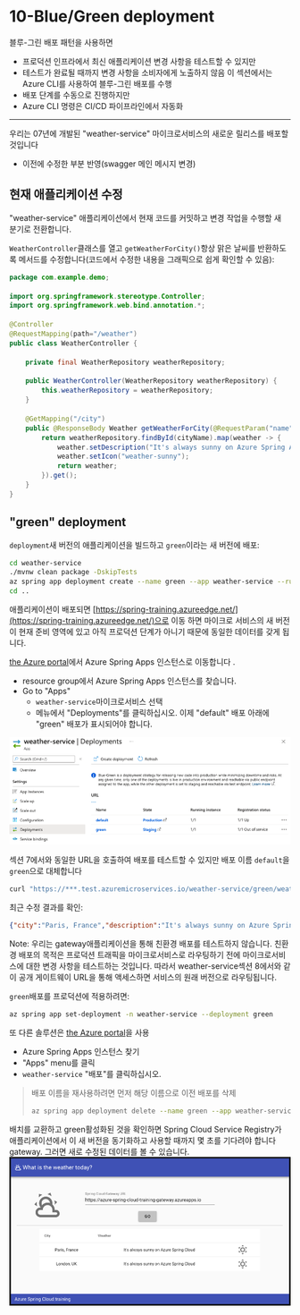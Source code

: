 # 10-Blue/Green deployment

블루-그린 배포 패턴을 사용하면
- 프로덕션 인프라에서 최신 애플리케이션 변경 사항을 테스트할 수 있지만
- 테스트가 완료될 때까지 변경 사항을 소비자에게 노출하지 않음
이 섹션에서는 Azure CLI를 사용하여 블루-그린 배포를 수행
- 배포 단계를 수동으로 진행하지만
- Azure CLI 명령은 CI/CD 파이프라인에서 자동화

---

우리는 07년에 개발된 "weather-service" 마이크로서비스의 새로운 릴리스를 배포할 것입니다
- 이전에 수정한 부분 반영(swagger 메인 메시지 변경)

## 현재 애플리케이션 수정

"weather-service" 애플리케이션에서 현재 코드를 커밋하고 변경 작업을 수행할 새 분기로 전환합니다.

`WeatherController`클래스를 열고 `getWeatherForCity()`항상 맑은 날씨를 반환하도록 메서드를 수정합니다(코드에서 수정한 내용을 그래픽으로 쉽게 확인할 수 있음):

```java
package com.example.demo;

import org.springframework.stereotype.Controller;
import org.springframework.web.bind.annotation.*;

@Controller
@RequestMapping(path="/weather")
public class WeatherController {

    private final WeatherRepository weatherRepository;

    public WeatherController(WeatherRepository weatherRepository) {
        this.weatherRepository = weatherRepository;
    }

    @GetMapping("/city")
    public @ResponseBody Weather getWeatherForCity(@RequestParam("name") String cityName) {
        return weatherRepository.findById(cityName).map(weather -> {
            weather.setDescription("It's always sunny on Azure Spring Apps");
            weather.setIcon("weather-sunny");
            return weather;
        }).get();
    }
}
```

## "green" deployment

`deployment`새 버전의 애플리케이션을 빌드하고 `green`이라는 새 버전에 배포:

```bash
cd weather-service
./mvnw clean package -DskipTests
az spring app deployment create --name green --app weather-service --runtime-version Java_17 --artifact-path target/demo-0.0.1-SNAPSHOT.jar
cd ..
```

애플리케이션이 배포되면 [https://spring-training.azureedge.net/](https://spring-training.azureedge.net/)으로 이동 하면 마이크로 서비스의 새 버전이 현재 준비 영역에 있고 아직 프로덕션 단계가 아니기 때문에 동일한 데이터를 갖게 됩니다.

[the Azure portal](https://portal.azure.com/?WT.mc_id=azurespringcloud-github-judubois)에서 Azure Spring Apps 인스턴스로 이동합니다 .

- resource group에서 Azure Spring Apps 인스턴스를 찾습니다.
- Go to "Apps"
  - `weather-service`마이크로서비스 선택
  - 메뉴에서 "Deployments"를 클릭하십시오. 이제 "default" 배포 아래에 "green" 배포가 표시되어야 합니다.

![Deployment Pane](images/10-02-deployment-pane.png)

섹션 7에서와 동일한 URL을 호출하여 배포를 테스트할 수 있지만 배포 이름 `default`을 `green`으로 대체합니다

```bash
curl "https://***.test.azuremicroservices.io/weather-service/green/weather/city?name=Paris%2C%20France"
```

최근 수정 결과를 확인:

```json
{"city":"Paris, France","description":"It's always sunny on Azure Spring Apps","icon":"weather-sunny"}
```

Note:  우리는 gateway애플리케이션을 통해 친환경 배포를 테스트하지 않습니다. 친환경 배포의 목적은 프로덕션 트래픽을 마이크로서비스로 라우팅하기 전에 마이크로서비스에 대한 변경 사항을 테스트하는 것입니다. 따라서 weather-service섹션 8에서와 같이 공개 게이트웨이 URL을 통해 액세스하면 서비스의 원래 버전으로 라우팅됩니다.

`green`배포를 프로덕션에 적용하려면:

```bash
az spring app set-deployment -n weather-service --deployment green
```

또 다른 솔루션은 [the Azure portal](https://portal.azure.com/?WT.mc_id=azurespringcloud-github-judubois)을 사용

- Azure Spring Apps 인스턴스 찾기
- "Apps" menu를 클릭
- `weather-service` "배포"를 클릭하십시오.

> 배포 이름을 재사용하려면 먼저 해당 이름으로 이전 배포를 삭제
>
> ```bash
> az spring app deployment delete --name green --app weather-service
> ```

배치를 교환하고 green활성화된 것을 확인하면 Spring Cloud Service Registry가 애플리케이션에서 이 새 버전을 동기화하고 사용할 때까지 몇 초를 기다려야 합니다 gateway. 그러면 새로 수정된 데이터를 볼 수 있습니다.
![Green deployment](images/10-01-green-deployment.png)
